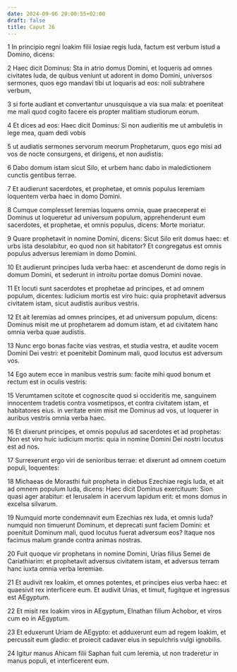 ```yaml
---
date: 2024-09-06 20:00:55+02:00
draft: false
title: Caput 26
---
```





1 In principio regni Ioakim filii Iosiae regis Iuda, factum est verbum istud a Domino, dicens:

2 Haec dicit Dominus: Sta in atrio domus Domini, et loqueris ad omnes civitates Iuda, de quibus veniunt ut adorent in domo Domini, universos sermones, quos ego mandavi tibi ut loquaris ad eos: noli subtrahere verbum,

3 si forte audiant et convertantur unusquisque a via sua mala: et poeniteat me mali quod cogito facere eis propter malitiam studiorum eorum.

4 Et dices ad eos: Haec dicit Dominus: Si non audieritis me ut ambuletis in lege mea, quam dedi vobis

5 ut audiatis sermones servorum meorum Prophetarum, quos ego misi ad vos de nocte consurgens, et dirigens, et non audistis:

6 Dabo domum istam sicut Silo, et urbem hanc dabo in maledictionem cunctis gentibus terrae.

7 Et audierunt sacerdotes, et prophetae, et omnis populus Ieremiam loquentem verba haec in domo Domini.

8 Cumque complesset Ieremias loquens omnia, quae praeceperat ei Dominus ut loqueretur ad universum populum, apprehenderunt eum sacerdotes, et prophetae, et omnis populus, dicens: Morte moriatur.

9 Quare prophetavit in nomine Domini, dicens: Sicut Silo erit domus haec: et urbs ista desolabitur, eo quod non sit habitator? Et congregatus est omnis populus adversus Ieremiam in domo Domini.

10 Et audierunt principes Iuda verba haec: et ascenderunt de domo regis in domum Domini, et sederunt in introitu portae domus Domini novae.

11 Et locuti sunt sacerdotes et prophetae ad principes, et ad omnem populum, dicentes: Iudicium mortis est viro huic: quia prophetavit adversus civitatem istam, sicut audistis auribus vestris.

12 Et ait Ieremias ad omnes principes, et ad universum populum, dicens: Dominus misit me ut prophetarem ad domum istam, et ad civitatem hanc omnia verba quae audistis.

13 Nunc ergo bonas facite vias vestras, et studia vestra, et audite vocem Domini Dei vestri: et poenitebit Dominum mali, quod locutus est adversum vos.

14 Ego autem ecce in manibus vestris sum: facite mihi quod bonum et rectum est in oculis vestris:

15 Verumtamen scitote et cognoscite quod si occideritis me, sanguinem innocentem tradetis contra vosmetipsos, et contra civitatem istam, et habitatores eius. in veritate enim misit me Dominus ad vos, ut loquerer in auribus vestris omnia verba haec.

16 Et dixerunt principes, et omnis populus ad sacerdotes et ad prophetas: Non est viro huic iudicium mortis: quia in nomine Domini Dei nostri locutus est ad nos.

17 Surrexerunt ergo viri de senioribus terrae: et dixerunt ad omnem coetum populi, loquentes:

18 Michaeas de Morasthi fuit propheta in diebus Ezechiae regis Iuda, et ait ad omnem populum Iuda, dicens: Haec dicit Dominus exercituum: Sion quasi ager arabitur: et Ierusalem in acervum lapidum erit: et mons domus in excelsa silvarum.

19 Numquid morte condemnavit eum Ezechias rex Iuda, et omnis Iuda? numquid non timuerunt Dominum, et deprecati sunt faciem Domini: et poenituit Dominum mali, quod locutus fuerat adversum eos? Itaque nos facimus malum grande contra animas nostras.

20 Fuit quoque vir prophetans in nomine Domini, Urias filius Semei de Cariathiarim: et prophetavit adversus civitatem istam, et adversus terram hanc iuxta omnia verba Ieremiae.

21 Et audivit rex Ioakim, et omnes potentes, et principes eius verba haec: et quaesivit rex interficere eum. Et audivit Urias, et timuit, fugitque et ingressus est AEgyptum.

22 Et misit rex Ioakim viros in AEgyptum, Elnathan filium Achobor, et viros cum eo in AEgyptum.

23 Et eduxerunt Uriam de AEgypto: et adduxerunt eum ad regem Ioakim, et percussit eum gladio: et proiecit cadaver eius in sepulchris vulgi ignobilis.

24 Igitur manus Ahicam filii Saphan fuit cum Ieremia, ut non traderetur in manus populi, et interficerent eum.

